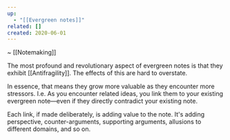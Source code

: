```yaml
---
up:
  - "[[Evergreen notes]]"
related: []
created: 2020-06-01
---
```

~ [[Notemaking]] 

The most profound and revolutionary aspect of evergreen notes is that they exhibit [[Antifragility]]. The effects of this are hard to overstate.

In essence, that means they grow more valuable as they encounter more stressors. I.e. As you encounter related ideas, you link them to your existing evergreen note—even if they directly contradict your existing note. 

Each link, if made deliberately, is adding value to the note. It's adding perspective, counter-arguments, supporting arguments, allusions to different domains, and so on.